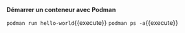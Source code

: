
**Démarrer un conteneur avec Podman**

`podman run hello-world`{{execute}}
`podman ps -a`{{execute}}

